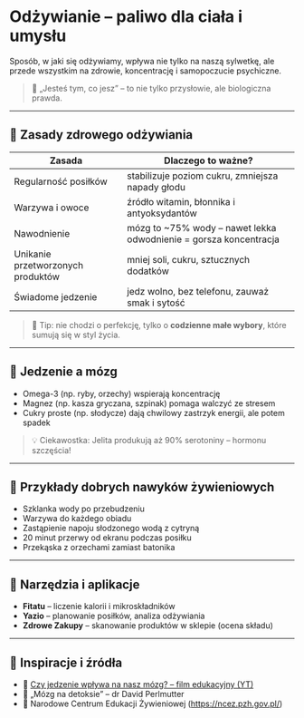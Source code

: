 # Odżywianie – paliwo dla ciała i umysłu

Sposób, w jaki się odżywiamy, wpływa nie tylko na naszą sylwetkę, ale przede wszystkim na zdrowie, koncentrację i samopoczucie psychiczne.

> 🧠 „Jesteś tym, co jesz” – to nie tylko przysłowie, ale biologiczna prawda.

---

## 🍎 Zasady zdrowego odżywiania

| Zasada | Dlaczego to ważne? |
|--------|---------------------|
| Regularność posiłków | stabilizuje poziom cukru, zmniejsza napady głodu |
| Warzywa i owoce | źródło witamin, błonnika i antyoksydantów |
| Nawodnienie | mózg to ~75% wody – nawet lekka odwodnienie = gorsza koncentracja |
| Unikanie przetworzonych produktów | mniej soli, cukru, sztucznych dodatków |
| Świadome jedzenie | jedz wolno, bez telefonu, zauważ smak i sytość |

> 📌 Tip: nie chodzi o perfekcję, tylko o **codzienne małe wybory**, które sumują się w styl życia.

---

## 🧠 Jedzenie a mózg

- Omega-3 (np. ryby, orzechy) wspierają koncentrację
- Magnez (np. kasza gryczana, szpinak) pomaga walczyć ze stresem
- Cukry proste (np. słodycze) dają chwilowy zastrzyk energii, ale potem spadek

> 💡 Ciekawostka: Jelita produkują aż 90% serotoniny – hormonu szczęścia!

---

## 🥗 Przykłady dobrych nawyków żywieniowych

- Szklanka wody po przebudzeniu
- Warzywa do każdego obiadu
- Zastąpienie napoju słodzonego wodą z cytryną
- 20 minut przerwy od ekranu podczas posiłku
- Przekąska z orzechami zamiast batonika

---

## 📱 Narzędzia i aplikacje

- **Fitatu** – liczenie kalorii i mikroskładników
- **Yazio** – planowanie posiłków, analiza odżywiania
- **Zdrowe Zakupy** – skanowanie produktów w sklepie (ocena składu)

---

## 🎥 Inspiracje i źródła

- 🎥 [Czy jedzenie wpływa na nasz mózg? – film edukacyjny (YT)](https://www.youtube.com/watch?v=xyQY8a-ng6g)
- 📗 „Mózg na detoksie” – dr David Perlmutter
- 📘 Narodowe Centrum Edukacji Żywieniowej (https://ncez.pzh.gov.pl/)
